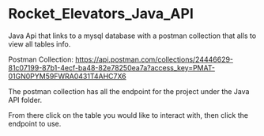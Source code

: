# Rocket_Elevators_Java_API

Java Api that links to a mysql database with a postman collection that alls to view all tables info.

Postman Collection: https://api.postman.com/collections/24446629-81c07199-87b1-4ecf-ba48-82e78250ea7a?access_key=PMAT-01GN0PYM59FWRA0431T4AHC7X6

The postman collection has all the endpoint for the project under the Java API folder.

From there click on the table you would like to interact with, then click the endpoint to use.

